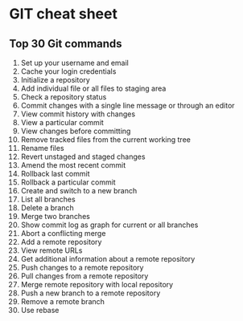 # GIT cheat sheet

## Top 30 Git commands

1. Set up your username and email
2. Cache your login credentials
3. Initialize a repository
4. Add individual file or all files to staging area
5. Check a repository status
6. Commit changes with a single line message or through an editor
7. View commit history with changes
8. View a particular commit
9. View changes before committing
10. Remove tracked files from the current working tree
11. Rename files
12. Revert unstaged and staged changes
13. Amend the most recent commit
14. Rollback last commit
15. Rollback a particular commit
16. Create and switch to a new branch
17. List all branches
18. Delete a branch
19. Merge two branches
20. Show commit log as graph for current or all branches
21. Abort a conflicting merge
22. Add a remote repository
23. View remote URLs
24. Get additional information about a remote repository
25. Push changes to a remote repository
26. Pull changes from a remote repository
27. Merge remote repository with local repository
28. Push a new branch to a remote repository
29. Remove a remote branch
30. Use rebase



















